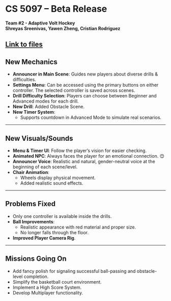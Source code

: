# CS 5097 – Beta Release  
**Team #2 - Adaptive Volt Hockey**  
**Shreyas Sreenivas, Yawen Zheng, Cristian Rodriguez**

[Link to files](https://drive.google.com/drive/folders/1YMUU4ixwNilXQIqx5_FtQF9yISf-acad?usp=drive_link)
---

## **New Mechanics**
- **Announcer in Main Scene**: Guides new players about diverse drills & difficulties.  
- **Settings Menu**: Can be accessed using the primary buttons on either controller. The selected controller is saved across scenes.  
- **Drill Difficulty Selection**: Players can choose between Beginner and Advanced modes for each drill.  
- **New Drill**: Added Obstacle Scene.  
- **New Timer System**:  
  - Supports countdown in Advanced Mode to simulate real scenarios.  

---

## **New Visuals/Sounds**
- **Menu & Timer UI**: Follow the player’s vision for easier checking.  
- **Animated NPC**: Always faces the player for an emotional connection. 😊  
- **Announcer Voice**: Realistic and natural, gender-neutral voice at the beginning of each scene/level.  
- **Chair Animation**:  
  - Wheels display physical movement.  
  - Added realistic sound effects.  

---

## **Problems Fixed**
- Only one controller is available inside the drills.  
- **Ball Improvements**:  
  - Realistic appearance with red material and proper size.  
  - No longer falls through the floor.  
- **Improved Player Camera Rig**.  

---

## **Missions Going On**
- Add fancy polish for signaling successful ball-passing and obstacle-level completion.  
- Simplify the basketball court environment.  
- Implement a High Score System.  
- Develop Multiplayer functionality.  
